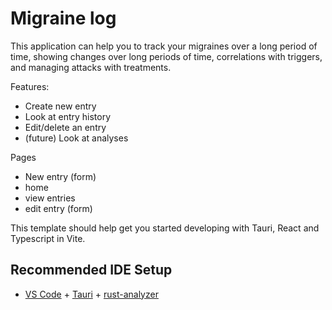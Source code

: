 # Migraine log

This application can help you to track your migraines over a long period of time, showing changes over long periods of time, correlations with triggers, and managing attacks with treatments.

Features:

- Create new entry
- Look at entry history
- Edit/delete an entry
- (future) Look at analyses

Pages

- New entry (form)
- home
- view entries
- edit entry (form)

This template should help get you started developing with Tauri, React and Typescript in Vite.

## Recommended IDE Setup

- [VS Code](https://code.visualstudio.com/) + [Tauri](https://marketplace.visualstudio.com/items?itemName=tauri-apps.tauri-vscode) + [rust-analyzer](https://marketplace.visualstudio.com/items?itemName=rust-lang.rust-analyzer)
